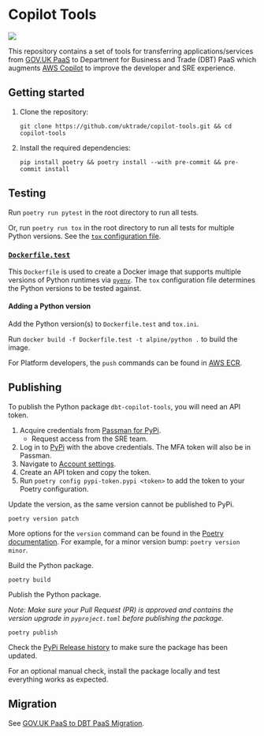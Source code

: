 # Copilot Tools 

![](https://codebuild.eu-west-2.amazonaws.com/badges?uuid=eyJlbmNyeXB0ZWREYXRhIjoicUFCMXNSZVVUdnJuLzNHMDJlUVg4UVErbFkwT1NKa0NubUNudm9STk5makxZYUdtK0xiSmgxWXUzWUttTTdPbnprdTFVY2FJUzZXbHIyQTVkYmJtaVNJPSIsIml2UGFyYW1ldGVyU3BlYyI6IkxYaUFJczFoQitodytUTHAiLCJtYXRlcmlhbFNldFNlcmlhbCI6MX0%3D&branch=main)

This repository contains a set of tools for transferring applications/services from [GOV.UK PaaS](https://www.cloud.service.gov.uk) to Department for Business and Trade (DBT) PaaS which augments [AWS Copilot](https://aws.github.io/copilot-cli/) to improve the developer and SRE experience.

## Getting started

1. Clone the repository:

   ```
   git clone https://github.com/uktrade/copilot-tools.git && cd copilot-tools
   ```

2. Install the required dependencies:

   ```
   pip install poetry && poetry install --with pre-commit && pre-commit install
   ```

## Testing

Run `poetry run pytest` in the root directory to run all tests.

Or, run `poetry run tox` in the root directory to run all tests for multiple Python versions. See the [`tox` configuration file](tox.ini).

### [`Dockerfile.test`](Dockerfile.test)

This `Dockerfile` is used to create a Docker image that supports multiple versions of Python runtimes via [`pyenv`](https://github.com/pyenv/pyenv). The `tox` configuration file determines the Python versions to be tested against.

#### Adding a Python version

Add the Python version(s) to `Dockerfile.test` and `tox.ini`.

Run `docker build -f Dockerfile.test -t alpine/python .` to build the image.

For Platform developers, the `push` commands can be found in [AWS ECR](https://eu-west-2.console.aws.amazon.com/ecr/repositories).

## Publishing

To publish the Python package `dbt-copilot-tools`, you will need an API token.

1. Acquire credentials from [Passman for PyPi](https://passman.ci.uktrade.digital/secret/244eb2ad-245d-47d9-9f6a-95ee30810944/).
   - Request access from the SRE team.
2. Log in to [PyPi](https://pypi.org) with the above credentials. The MFA token will also be in Passman.
3. Navigate to [Account settings](https://pypi.org/manage/account/).
4. Create an API token and copy the token.
5. Run `poetry config pypi-token.pypi <token>` to add the token to your Poetry configuration.

Update the version, as the same version cannot be published to PyPi.

```
poetry version patch
```

More options for the `version` command can be found in the [Poetry documentation](https://python-poetry.org/docs/cli/#version). For example, for a minor version bump: `poetry version minor`.

Build the Python package.

```
poetry build
```

Publish the Python package.

_Note: Make sure your Pull Request (PR) is approved and contains the version upgrade in `pyproject.toml` before publishing the package._

```
poetry publish
```

Check the [PyPi Release history](https://pypi.org/project/dbt-copilot-tools/#history) to make sure the package has been updated.

For an optional manual check, install the package locally and test everything works as expected.

## Migration

See [GOV.UK PaaS to DBT PaaS Migration](https://github.com/uktrade/platform-documentation/blob/main/gov-pass-to-copiltot-migration/README.md).
